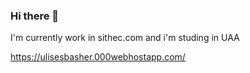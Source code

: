 ### Hi there 👋

I'm currently work in sithec.com
and i'm studing in UAA

https://ulisesbasher.000webhostapp.com/
